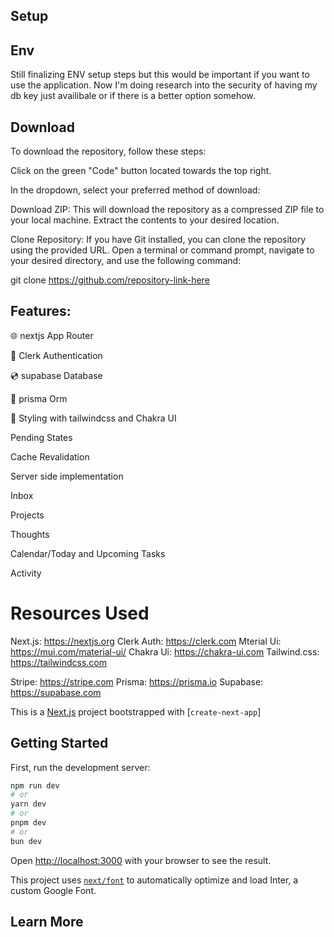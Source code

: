 ## Setup

Env
---

Still finalizing ENV setup steps but this would be important if you want to use the application. Now I'm doing research into the security of having my db key just availibale or if there is a better option somehow.

Download
---

To download the repository, follow these steps:

Click on the green "Code" button located towards the top right.

In the dropdown, select your preferred method of download:

Download ZIP: This will download the repository as a compressed ZIP file to your local machine. Extract the contents to your desired location.

Clone Repository: If you have Git installed, you can clone the repository using the provided URL. Open a terminal or command prompt, navigate to your desired directory, and use the following command:

git clone https://github.com/repository-link-here


## Features:

🌐 nextjs App Router

🔐 Clerk Authentication

💿 supabase Database

💨 prisma Orm

🎨 Styling with tailwindcss and Chakra UI

<!-- ✅ Change the color scheme to your liking -->

Pending States

Cache Revalidation

Server side implementation

Inbox

Projects

Thoughts

Calendar/Today and Upcoming Tasks

Activity


# Resources Used

Next.js: https://nextjs.org
Clerk Auth: https://clerk.com
Mterial Ui: https://mui.com/material-ui/
Chakra Ui: https://chakra-ui.com
Tailwind.css: https://tailwindcss.com
<!-- Shadcn/UI: https://ui.shadcn.com -->
Stripe: https://stripe.com
Prisma: https://prisma.io
Supabase: https://supabase.com

This is a [Next.js](https://nextjs.org/) project bootstrapped with [`create-next-app`]

## Getting Started

First, run the development server:

```bash
npm run dev
# or
yarn dev
# or
pnpm dev
# or
bun dev
```

Open [http://localhost:3000](http://localhost:3000) with your browser to see the result.

This project uses [`next/font`](https://nextjs.org/docs/basic-features/font-optimization) to automatically optimize and load Inter, a custom Google Font.

## Learn More

